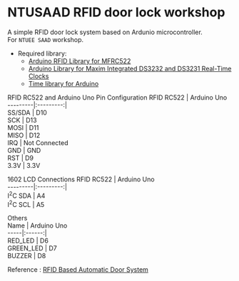 # NTUSAAD RFID door lock workshop

A simple RFID door lock system based on Ardunio microcontroller.  
For `NTUEE SAAD` workshop.

* Required library:
    * [Arduino RFID Library for MFRC522](https://github.com/miguelbalboa/rfid)
    * [Arduino Library for Maxim Integrated DS3232 and DS3231 Real-Time Clocks](https://github.com/JChristensen/DS3232RTC)
    * [Time library for Arduino](https://github.com/PaulStoffregen/Time)

RFID RC522 and Arduino Uno Pin Configuration
RFID RC522 | Arduino Uno  
---------|:---------:|  
 SS/SDA  | D10  
SCK      | D13  
MOSI     | D11  
 MISO    | D12  
 IRQ     | Not Connected  
 GND     | GND  
 RST     | D9  
3.3V     | 3.3V  


1602 LCD Connections
RFID RC522 | Arduino Uno  
---------|:---------:|  
I<sup>2</sup>C SDA  | A4  
I<sup>2</sup>C SCL  | A5  

Others  
Name | Arduino Uno  
-----|:------:|  
RED_LED   | D6  
GREEN_LED | D7  
BUZZER    | D8  

Reference : [RFID Based Automatic Door System](https://www.hackster.io/user8523373/rfid-based-automatic-door-system-7b2065)